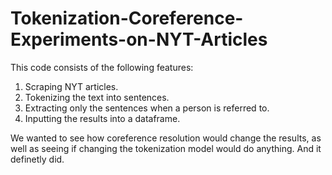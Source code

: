 # Tokenization-Coreference-Experiments-on-NYT-Articles

This code consists of the following features:
1. Scraping NYT articles.
2. Tokenizing the text into sentences.
3. Extracting only the sentences when a person is referred to.
4. Inputting the results into a dataframe.

We wanted to see how coreference resolution would change the results, as well as seeing if changing the tokenization model would do anything. And it definetly did.
